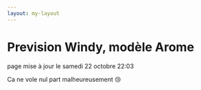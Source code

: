 ```yaml
---
layout: my-layout
---
```



# Prevision Windy, modèle Arome
page mise à jour le samedi 22 octobre 22:03


Ca ne vole nul part malheureusement 😢


